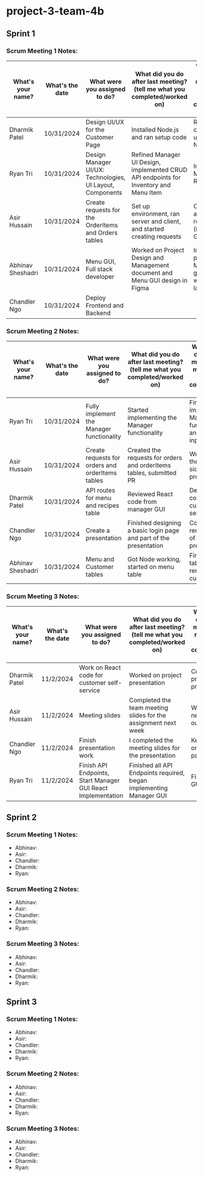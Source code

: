 # project-3-team-4b

## Sprint 1

### Scrum Meeting 1 Notes:

| What's your name?   | What's the date | What were you assigned to do?                           | What did you do after last meeting? (tell me what you completed/worked on) | What will you do after this meeting? (tell me what you will complete/work on) |
|---------------------|-----------------|---------------------------------------------------------|----------------------------------------------------------------------------|--------------------------------------------------------------------------------|
| Dharmik Patel       | 10/31/2024      | Design UI/UX for the Customer Page                      | Installed Node.js and ran setup code                                      | Review setup code and understand Node.js                                        |
| Ryan Tri            | 10/31/2024      | Design Manager UI/UX: Technologies, UI Layout, Components | Refined Manager UI Design, implemented CRUD API endpoints for Inventory and Menu Item | Implement Manager UI in React                                                  |
| Asir Hussain        | 10/31/2024      | Create requests for the OrderItems and Orders tables    | Set up environment, ran server and client, and started creating requests  | Complete assigned requests (issues in GitHub)                                   |
| Abhinav Sheshadri   | 10/31/2024      | Menu GUI, Full stack developer                          | Worked on Project Design and Management document and Menu GUI design in Figma | Implement my portion of the Menu GUI and get Node.js working on my laptop       |
| Chandler Ngo        | 10/31/2024      | Deploy Frontend and Backend   

### Scrum Meeting 2 Notes:

| What's your name?   | What's the date | What were you assigned to do?                           | What did you do after last meeting? (tell me what you completed/worked on) | What will you do after this meeting? (tell me what you will complete/work on) |
|---------------------|-----------------|---------------------------------------------------------|----------------------------------------------------------------------------|--------------------------------------------------------------------------------|
| Ryan Tri            | 10/31/2024      | Fully implement the Manager functionality               | Started implementing the Manager functionality                             | Finish implementing Manager functionality and handle input validation          |
| Asir Hussain        | 10/31/2024      | Create requests for orders and orderItems tables        | Created the requests for orders and orderItems tables, submitted PR        | Work on UI for the cashier side of the project                                |
| Dharmik Patel       | 10/31/2024      | API routes for menu and recipes table                   | Reviewed React code from manager GUI                                       | Develop React code for the customer self-service side                         |
| Chandler Ngo        | 10/31/2024      | Create a presentation                                  | Finished designing a basic login page and part of the presentation         | Complete the remaining parts of the presentation                              |
| Abhinav Sheshadri   | 10/31/2024      | Menu and Customer tables                               | Got Node working, started on menu table                                    | Finish menu table and remainder of customer table                              |

### Scrum Meeting 3 Notes:

| What's your name?     | What's the date | What were you assigned to do?                           | What did you do after last meeting? (tell me what you completed/worked on) | What will you do after this meeting? (tell me what you will complete/work on) |
|-----------------------|-----------------|---------------------------------------------------------|----------------------------------------------------------------------------|--------------------------------------------------------------------------------|
| Dharmik Patel         | 11/2/2024       | Work on React code for customer self-service            | Worked on project presentation                                            | Continue project presentation                                                  |
| Asir Hussain          | 11/2/2024       | Meeting slides                                          | Completed the team meeting slides for the assignment next week             | Work on the next iteration of our project                                      |
| Chandler Ngo     | 11/2/2024      | Finish presentation work                                | I completed the meeting slides for the presentation                            | Keep working on the login page                          |
| Ryan Tri              | 11/2/2024       | Finish API Endpoints, Start Manager GUI React Implementation | Finished all API Endpoints required, began implementing Manager GUI     | Finish Manager GUI                                                             |

## Sprint 2

### Scrum Meeting 1 Notes:
- Abhinav:
- Asir:
- Chandler:
- Dharmik:
- Ryan:

### Scrum Meeting 2 Notes:
- Abhinav:
- Asir:
- Chandler:
- Dharmik:
- Ryan:

### Scrum Meeting 3 Notes:
- Abhinav:
- Asir:
- Chandler:
- Dharmik:
- Ryan:

## Sprint 3

### Scrum Meeting 1 Notes:
- Abhinav:
- Asir:
- Chandler:
- Dharmik:
- Ryan:

### Scrum Meeting 2 Notes:
- Abhinav:
- Asir:
- Chandler:
- Dharmik:
- Ryan:

### Scrum Meeting 3 Notes:
- Abhinav:
- Asir:
- Chandler:
- Dharmik:
- Ryan:
